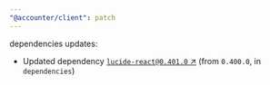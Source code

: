```yaml
---
"@accounter/client": patch
---
```

dependencies updates:
  - Updated dependency [`lucide-react@0.401.0` ↗︎](https://www.npmjs.com/package/lucide-react/v/0.401.0) (from `0.400.0`, in `dependencies`)
